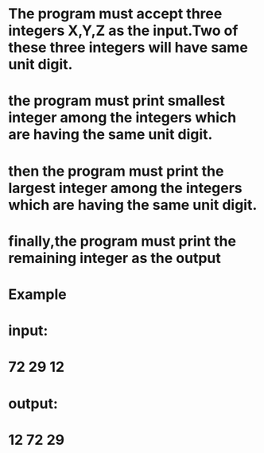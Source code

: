 
# The program must accept three integers X,Y,Z as the input.Two of these three integers will have same unit digit.
# the program must print smallest integer among the integers which are having the same unit digit. 
# then the program must print the largest integer among the integers which are having the same unit digit.
# finally,the program must print the remaining integer as the output

# Example
# input:
# 72 29 12
# output:
# 12 72 29
